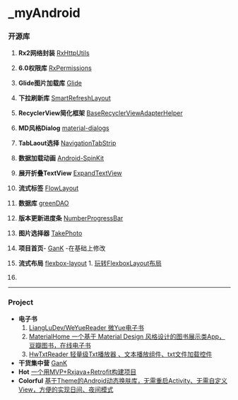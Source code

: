 # _myAndroid  


### 开源库
1. **Rx2网络封装** [RxHttpUtils](https://github.com/lygttpod/RxHttpUtils)
2. **6.0权限库** [RxPermissions](https://github.com/tbruyelle/RxPermissions)
3. **Glide图片加载库** [Glide](https://github.com/bumptech/glide)
4. **下拉刷新库** [SmartRefreshLayout](https://github.com/scwang90/SmartRefreshLayout)
5. **RecyclerView简化框架** [BaseRecyclerViewAdapterHelper](https://github.com/CymChad/BaseRecyclerViewAdapterHelper)
6. **MD风格Dialog** [material-dialogs](https://github.com/afollestad/material-dialogs)
7. **TabLaout选择** [NavigationTabStrip](https://github.com/Devlight/NavigationTabStrip)
8. **数据加载动画** [Android-SpinKit](https://github.com/ybq/Android-SpinKit)
9. **展开折叠TextView** [ExpandTextView](https://github.com/lcodecorex/ExpandTextView)
10. **流式标签** [FlowLayout](https://github.com/hongyangAndroid/FlowLayout)
11. **数据库** [greenDAO](https://github.com/greenrobot/greenDAO)
12. **版本更新进度条** [NumberProgressBar](https://github.com/daimajia/NumberProgressBar)
13. **图片选择器** [TakePhoto](https://github.com/crazycodeboy/TakePhoto)
14. **项目首页**- [GanK](https://github.com/dongjunkun/GanK) -在基础上修改

15. **流式布局** [flexbox-layout](https://github.com/google/flexbox-layout) 
		1. [玩转FlexboxLayout布局](https://blog.csdn.net/u012702547/article/details/52293593)
16. 

--------------------------------------------

### Project
* **电子书**  
   1. [LiangLuDev/WeYueReader 微Yue电子书](https://github.com/LiangLuDev/WeYueReader)  
   2. [MaterialHome 一个基于 Material Design 风格设计的图书展示类App，豆瓣图书，在线电子书](https://github.com/hymanme/MaterialHome)  
   3. [HwTxtReader 轻量级Txt播放器 、文本播放组件、txt文件加载控件](https://github.com/bifan-wei/HwTxtReader)
* **干货集中营** [GanK](https://github.com/dongjunkun/GanK)
* **Hot** [一个用MVP+Rxjava+Retrofit构建项目](https://github.com/zj-wukewei/Hot)
* **Colorful** [基于Theme的Android动态换肤库，无需重启Activity、无需自定义View，方便的实现日间、夜间模式](https://github.com/hehonghui/Colorful)

